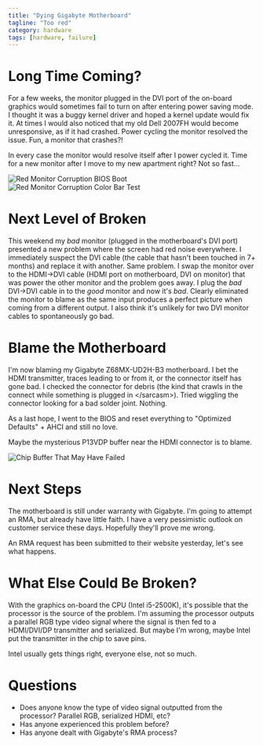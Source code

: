 ```yaml
---
title: "Dying Gigabyte Motherboard"
tagline: "Too red"
category: hardware
tags: [hardware, failure]
---
```


Long Time Coming?
=================

For a few weeks, the monitor plugged in the DVI port of the on-board graphics would sometimes fail to turn on after entering power saving mode.  I thought it was a buggy kernel driver and hoped a kernel update would fix it.  At times I would also noticed that my old Dell 2007FH would become unresponsive, as if it had crashed.  Power cycling the monitor resolved the issue.  Fun, a monitor that crashes?!

In every case the monitor would resolve itself after I power cycled it.  Time for a new monitor after I move to my new apartment right?  Not so fast...

![Red Monitor Corruption BIOS Boot](https://i.imgur.com/q90GXWL.jpg)
![Red Monitor Corruption Color Bar Test](https://i.imgur.com/mtGgN6V.jpg)

Next Level of Broken
====================

This weekend my *bad* monitor (plugged in the motherboard's DVI port) presented a new problem where the screen had red noise everywhere.  I immediately suspect the DVI cable (the cable that hasn't been touched in 7+ months) and replace it with another.  Same problem.  I swap the monitor over to the HDMI-&gt;DVI cable (HDMI port on motherboard, DVI on monitor) that was power the other monitor and the problem goes away.  I plug the *bad* DVI-&gt;DVI cable in to the *good* monitor and now it's *bad*.  Clearly eliminated the monitor to blame as the same input produces a perfect picture when coming from a different output.  I also think it's unlikely for two DVI monitor cables to spontaneously go bad.


Blame the Motherboard
=====================

I'm now blaming my Gigabyte Z68MX-UD2H-B3 motherboard.  I bet the HDMI transmitter, traces leading to or from it, or the connector itself has gone bad.  I checked the connector for debris (the kind that crawls in the connect while something is plugged in &lt;/sarcasm&gt;).  Tried wiggling the connector looking for a bad solder joint.  Nothing.

As a last hope, I went to the BIOS and reset everything to "Optimized Defaults" + AHCI and still no love.

Maybe the mysterious P13VDP buffer near the HDMI connector is to blame.

![Chip Buffer That May Have Failed](https://i.imgur.com/Gj0Zz7B.jpg)


Next Steps
==========

The motherboard is still under warranty with Gigabyte.  I'm going to attempt an RMA, but already have little faith.  I have a very pessimistic outlook on customer service these days. Hopefully they'll prove me wrong.

An RMA request has been submitted to their website yesterday, let's see what happens.


What Else Could Be Broken?
==========================

With the graphics on-board the CPU (Intel i5-2500K), it's possible that the processor is the source of the problem.  I'm assuming the processor outputs a parallel RGB type video signal where the signal is then fed to a HDMI/DVI/DP transmitter and serialized.  But maybe I'm wrong, maybe Intel put the transmitter in the chip to save pins.

Intel usually gets things right, everyone else, not so much.


Questions
=========

* Does anyone know the type of video signal outputted from the processor? Parallel RGB, serialized HDMI, etc?
* Has anyone experienced this problem before?
* Has anyone dealt with Gigabyte's RMA process?
